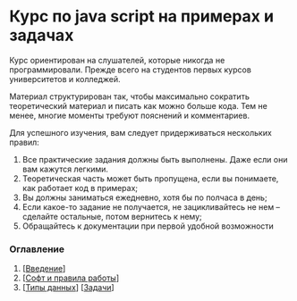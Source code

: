 # Курс по java script на примерах и задачах
Курс ориентирован на слушателей, которые никогда не программировали. Прежде всего на студентов первых курсов университетов и колледжей.

Материал структурирован так, чтобы максимально сократить теоретический материал и писать как можно больше кода. 
Тем не менее, многие моменты требуют пояснений и комментариев. 

Для успешного изучения, вам следует придерживаться нескольких правил:
1)	Все практические задания должны быть выполнены. Даже если они вам кажутся легкими.
2)	Теоретическая часть может быть пропущена, если вы понимаете, как работает код в примерах;
3)	Вы должны заниматься ежедневно, хотя бы по полчаса в день;
4)	Если какое-то задание не получается, не зацикливайтесь не нем – сделайте остальные, потом вернитесь к нему;
5)	Обращайтесь к документации при первой удобной возможности

### Оглавление
1. [[Введение](#)]
2. [[Софт и правила работы](/soft.md)]
3. [[Типы данных](/1_data_types/1.1_lecture.md)] [[Задачи](/1_data_types/1.1_lecture.md)]
 
